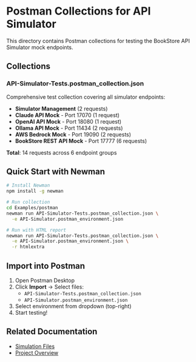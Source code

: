 # Postman Collections for API Simulator

This directory contains Postman collections for testing the BookStore API Simulator mock endpoints.

## Collections

### API-Simulator-Tests.postman_collection.json

Comprehensive test collection covering all simulator endpoints:

- **Simulator Management** (2 requests)
- **Claude API Mock** - Port 17070 (1 request)
- **OpenAI API Mock** - Port 18080 (1 request)
- **Ollama API Mock** - Port 11434 (2 requests)
- **AWS Bedrock Mock** - Port 19090 (2 requests)
- **BookStore REST API Mock** - Port 17777 (6 requests)

**Total**: 14 requests across 6 endpoint groups

## Quick Start with Newman

```bash
# Install Newman
npm install -g newman

# Run collection
cd Examples/postman
newman run API-Simulator-Tests.postman_collection.json \
  -e API-Simulator.postman_environment.json

# Run with HTML report
newman run API-Simulator-Tests.postman_collection.json \
  -e API-Simulator.postman_environment.json \
  -r htmlextra
```

## Import into Postman

1. Open Postman Desktop
2. Click **Import** → Select files:
   - `API-Simulator-Tests.postman_collection.json`
   - `API-Simulator.postman_environment.json`
3. Select environment from dropdown (top-right)
4. Start testing!

## Related Documentation

- [Simulation Files](../../simulations/definitions/README.md)
- [Project Overview](../../CLAUDE.md)
